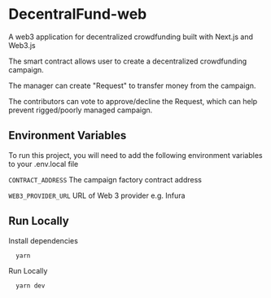 # DecentralFund-web

A web3 application for decentralized crowdfunding built with Next.js and Web3.js

The smart contract allows user to create a decentralized crowdfunding campaign.

The manager can create "Request" to transfer money from the campaign.

The contributors can vote to approve/decline the Request, which can help prevent rigged/poorly managed campaign.

## Environment Variables

To run this project, you will need to add the following environment variables to your .env.local file

`CONTRACT_ADDRESS` The campaign factory contract address

`WEB3_PROVIDER_URL` URL of Web 3 provider e.g. Infura

## Run Locally

Install dependencies

```bash
  yarn
```

Run Locally

```bash
  yarn dev
```
